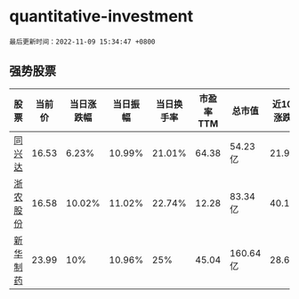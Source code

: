 # quantitative-investment

`最后更新时间：2022-11-09 15:34:47 +0800`

## 强势股票

|股票|当前价|当日涨跌幅|当日振幅|当日换手率|市盈率TTM|总市值|近10日涨跌幅|
|----|----|----|----|----|----|----|----|
|[同兴达](https://xueqiu.com/S/SZ002845)|16.53|6.23%|10.99%|21.01%|64.38|54.23亿|21.99%|
|[浙农股份](https://xueqiu.com/S/SZ002758)|16.58|10.02%|11.02%|22.74%|12.28|83.34亿|40.15%|
|[新华制药](https://xueqiu.com/S/SZ000756)|23.99|10%|10.96%|25%|45.04|160.64亿|28.63%|
